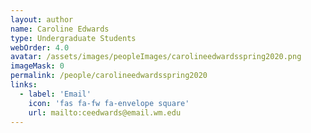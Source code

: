 ```yaml
---
layout: author
name: Caroline Edwards
type: Undergraduate Students
webOrder: 4.0
avatar: /assets/images/peopleImages/carolineedwardsspring2020.png
imageMask: 0
permalink: /people/carolineedwardsspring2020
links:
  - label: 'Email'
    icon: 'fas fa-fw fa-envelope square'
    url: mailto:ceedwards@email.wm.edu
---
```

